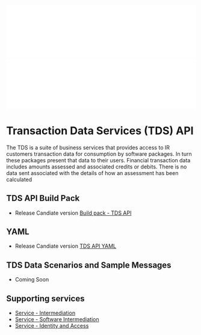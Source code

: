 ![IRD logo](./Images/logo-landscape.svg)
![Software Dev](./Images/SoftwareProviders.svg)

# Transaction Data Services (TDS) API 

The TDS is a suite of business services that provides access to IR customers transaction data for consumption by software packages.  In turn these packages present that data to their users. 
Financial transaction data includes amounts assessed and associated credits or debits.  There is no data sent associated with the details of how an assessment has been calculated

## TDS API Build Pack

* Release Candiate version [Build pack - TDS API](./Release%20Candidate/Build%20pack%20-%20TDS%20API.pdf)

## YAML

* Release Candiate version [TDS API YAML](./Release%20Candidate/TDS-2023113.yaml)

## TDS Data Scenarios and Sample Messages

* Coming Soon

## Supporting services
* [Service - Intermediation](https://github.com/InlandRevenue/Gateway_Services-Access/tree/master/Service%20-%20Intermediation)
* [Service - Software Intermediation](https://github.com/InlandRevenue/Gateway_Services-Access/tree/master/Service%20-%20Software%20Intermediation)
* [Service - Identity and Access](https://github.com/InlandRevenue/Gateway_Services-Access)



